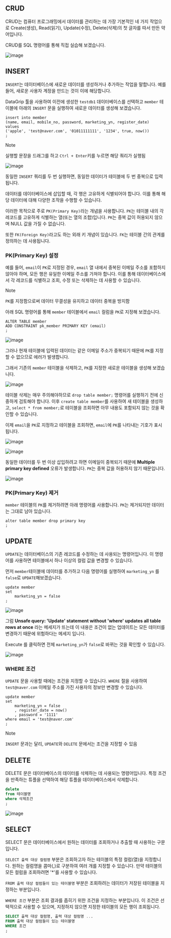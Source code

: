 ## CRUD 

CRUD는 컴퓨터 프로그래밍에서 데이터를 관리하는 데 가장 기본적인 네 가지 작업으로 Create(생성), Read(읽기), Update(수정), Delete(삭제)의 첫 글자를 따서 만든 약어입니다.

CRUD를 SQL 명령어를 통해 직접 실습해 보겠습니다. 

![image](https://github.com/velyvelylovely/Database/assets/98696925/e0e707ac-82f3-4788-ab64-0ae84fa5fa75)

## INSERT

`INSERT`는 데이터베이스에 새로운 데이터를 생성하거나 추가하는 작업을 말합니다. 예를 들어, 새로운 사용자 계정을 만드는 것이 이에 해당합니다.

DataGrip 툴을 사용하여 이전에 생성한 `testdb1` 데이터베이스를 선택하고 `member` 테이블에 아래의 `INSERT` 문을 실행하여 새로운 데이터를 생성해 보겠습니다.

```mysql
insert into member
(name, email, mobile_no, password, marketing_yn, register_date)
values
('apple', 'test@naver.com', '01011111111', '1234', true, now())
;
```

>[!NOTE]
>실행할 문장을 드래그를 하고 `Ctrl + Enter`키를 누르면 해당 쿼리가 실행됨

![image](https://github.com/velyvelylovely/Database/assets/98696925/d8628d62-85ff-45df-b29d-06e9d76fc701)

동일한 `INSERT` 쿼리를 두 번 실행하면, 동일한 데이터가 테이블에 두 번 중복으로 입력됩니다.

데이터를 데이터베이스에 삽입할 때, 각 행은 고유하게 식별되어야 합니다. 이를 통해 해당 데이터에 대해 다양한 조작을 수행할 수 있습니다. 

이러한 목적으로 주로 `PK(Primary Key)`라는 개념을 사용합니다. `PK`는 테이블 내의 각 레코드를 고유하게 식별하는 열(또는 열의 조합)입니다. `PK`는 중복 값이 허용되지 않으며 NULL 값을 가질 수 없습니다.

또한 `FK(Foreign Key)`라고도 하는 외래 키 개념이 있습니다. `FK`는 테이블 간의 관계를 정의하는 데 사용됩니다.

### PK(Primary Key) 설정

예를 들어, `email`이 `PK`로 지정된 경우, `email` 열 내에서 중복된 이메일 주소를 포함하지 않아야 하며, 모든 행은 유일한 이메일 주소를 가져야 합니다. 이를 통해 데이터베이스에서 각 레코드를 식별하고 조회, 수정 또는 삭제하는 데 사용할 수 있습니다. 

>[!NOTE]
>`PK`를 지정함으로써 데이터 무결성을 유지하고 데이터 중복을 방지함

아래 SQL 명령어를 통해 `member` 테이블에서 `email` 컬럼을 `PK`로 지정해 보겠습니다.

```mysql
ALTER TABLE member
ADD CONSTRAINT pk_member PRIMARY KEY (email)
;
```

![image](https://github.com/velyvelylovely/Database/assets/98696925/10d7c7d4-496b-4c5d-8704-d63f29d47f72)

그러나 현재 테이블에 입력된 데이터는 같은 이메일 주소가 중복되기 때문에 `PK`를 지정할 수 없으므로 에러가 발생합니다.

그래서 기존의 `member` 테이블을 삭제하고, `PK`를 지정한 새로운 테이블을 생성해 보겠습니다.

![image](https://github.com/velyvelylovely/Database/assets/98696925/e648cac7-2fbb-497e-8f94-97f2ca78d883)

테이블 삭제는 매우 주의해야하므로 `drop table member;` 명령어를 실행하기 전에 신중하게 검토해야 합니다. 이후 `create table member`를 사용하여 새 테이블을 생성하고, `select * from member;`로 테이블을 조회하면 아무 내용도 포함되지 않는 것을 확인할 수 있습니다.

이제 `email`을 `PK`로 지정하고 테이블을 조회하면, `email`에 `PK`를 나타내는 기호가 표시됩니다.

![image](https://github.com/velyvelylovely/Database/assets/98696925/a85a6fb0-7036-4e5b-be06-ea3c39340cf2)

![image](https://github.com/velyvelylovely/Database/assets/98696925/3715fa29-d1d0-4f20-b7ed-8b27022260cd)

동일한 데이터를 두 번 이상 삽입하려고 하면 이메일이 중복되기 때문에 **Multiple primary key defined** 오류가 발생합니다. `PK`는 중복 값을 허용하지 않기 때문입니다.

![image](https://github.com/velyvelylovely/Database/assets/98696925/3b254fd4-9184-4ca9-b52f-d45dbec65499)

### PK(Primary Key) 제거

`member` 테이블의 `PK`를 제거하려면 아래 명령어를 사용합니다. `PK`는 제거되지만 데이터는 그대로 남아 있습니다.

```mysql
alter table member drop primary key
;
```

## UPDATE

`UPDATE`는 데이터베이스의 기존 레코드를 수정하는 데 사용되는 명령어입니다. 이 명령어를 사용하면 테이블에서 하나 이상의 컬럼 값을 변경할 수 있습니다.

먼저 `member`테이블에 데이터를 추가하고 다음 명령어를 실행하여 `marketing_yn` 를 `false`로 `UPDATE`해보겠습니다.

```mysql
update member
set
    marketing_yn = false
;
```

![image](https://github.com/velyvelylovely/Database/assets/98696925/1cbd21c7-7ccb-407b-9ecb-55829f1c35d5)

그럼 **Unsafe query: 'Update' statement without 'where' updates all table rows at once** 라는 메세지가 뜨는데 이 내용은 조건이 없는 업데이트는 모든 데이터를 변경하기 때문에 위험하다는 메세지 입니다. 

Execute 를 클릭하면 전체 `marketing_yn`가 `false`로 바뀌는 것을 확인할 수 있습니다. 

![image](https://github.com/velyvelylovely/Database/assets/98696925/2dfb7c90-36d4-40c5-a34a-7ce11c51e370)

### WHERE 조건

`UPDATE` 문을 사용할 때에는 조건을 지정할 수 있습니다. `WHERE` 절을 사용하여 `test@naver.com` 이메일 주소를 가진 사용자의 정보만 변경할 수 있습니다.

```mysql
update member
set
    marketing_yn = false
    , register_date = now()
    , password = '1111'
where email = 'test@naver.com'
;
```

>[!NOTE]
>`INSERT` 문과는 달리, `UPDATE`와 `DELETE` 문에서는 조건을 지정할 수 있음

## DELETE

DELETE 문은 데이터베이스의 데이터를 삭제하는 데 사용되는 명령어입니다. 특정 조건을 만족하는 튜플을 선택하여 해당 튜플을 데이터베이스에서 삭제합니다. 

```sql
delete
from 테이블명
where 삭제조건
;
```

![image](https://github.com/velyvelylovely/Database/assets/98696925/7ec942e2-1fe0-4fd2-a69f-7568b918aa10)

## SELECT 

SELECT 문은 데이터베이스에서 원하는 데이터를 조회하거나 추출할 때 사용하는 구문입니다.

`SELECT 출력 대상 컬럼명` 부분은 조회하고자 하는 테이블의 특정 컬럼(열)을 지정합니다. 원하는 컬럼명을 콤마(,)로 구분하여 여러 개를 지정할 수 있습니다. 만약 테이블의 모든 컬럼을 조회하려면 '*'를 사용할 수 있습니다.

`FROM 출력 대상 컬럼들이 있는 테이블명` 부분은 조회하려는 데이터가 저장된 테이블을 지정하는 부분입니다.

`WHERE 조건` 부분은 조회 결과를 좁히기 위한 조건을 지정하는 부분입니다. 이 조건은 선택적으로 사용할 수 있으며, 지정하지 않으면 지정한 테이블의 모든 행이 조회됩니다.

```sql
SELECT 출력 대상 컬럼명, 출력 대상 컬럼명 ...
FROM 출력 대상 컬럼들이 있는 테이블명
WHERE 조건
;
```




